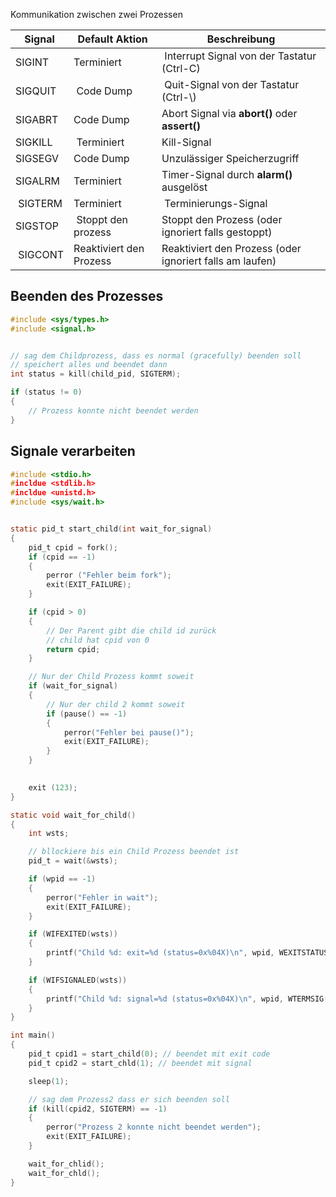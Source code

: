Kommunikation zwischen zwei Prozessen

| Signal | Default Aktion | Beschreibung |
|-|-|-|
| SIGINT | Terminiert | Interrupt Signal von der Tastatur (Ctrl-C) |
| SIGQUIT | Code Dump | Quit-Signal von der Tastatur (Ctrl-\\) |
| SIGABRT | Code Dump | Abort Signal via **abort()** oder **assert()** |
| SIGKILL | Terminiert | Kill-Signal |
| SIGSEGV | Code Dump | Unzulässiger Speicherzugriff |
| SIGALRM | Terminiert | Timer-Signal durch **alarm()** ausgelöst |
| SIGTERM | Terminiert | Terminierungs-Signal |
| SIGSTOP | Stoppt  den prozess | Stoppt den Prozess (oder ignoriert falls gestoppt) |
| SIGCONT | Reaktiviert den Prozess | Reaktiviert den Prozess (oder ignoriert falls am laufen) |

## Beenden des Prozesses
```c
#include <sys/types.h>
#include <signal.h>


// sag dem Childprozess, dass es normal (gracefully) beenden soll
// speichert alles und beendet dann
int status = kill(child_pid, SIGTERM);

if (status != 0)
{
	// Prozess konnte nicht beendet werden
}
```

## Signale verarbeiten
```c
#include <stdio.h>
#incldue <stdlib.h>
#incldue <unistd.h>
#include <sys/wait.h>


static pid_t start_child(int wait_for_signal)
{
	pid_t cpid = fork();
	if (cpid == -1)
	{
		perror ("Fehler beim fork");
		exit(EXIT_FAILURE);
	}

	if (cpid > 0)
	{
		// Der Parent gibt die child id zurück
		// child hat cpid von 0
		return cpid;
	}

	// Nur der Child Prozess kommt soweit
	if (wait_for_signal)
	{
		// Nur der child 2 kommt soweit
		if (pause() == -1)
		{
			perror("Fehler bei pause()");
			exit(EXIT_FAILURE);
		}
	}
	

	exit (123);
}

static void wait_for_child()
{
	int wsts;

	// bllockiere bis ein Child Prozess beendet ist
	pid_t = wait(&wsts);

	if (wpid == -1)
	{
		perror("Fehler in wait");
		exit(EXIT_FAILURE);
	}

	if (WIFEXITED(wsts))
	{
		printf("Child %d: exit=%d (status=0x%04X)\n", wpid, WEXITSTATUS(wsts), wsts); 
	}

	if (WIFSIGNALED(wsts))
	{
		printf("Child %d: signal=%d (status=0x%04X)\n", wpid, WTERMSIG(wsts), wsts);
	}
}

int main()
{
	pid_t cpid1 = start_child(0); // beendet mit exit code
	pid_t cpid2 = start_chld(1); // beendet mit signal

	sleep(1);

	// sag dem Prozess2 dass er sich beenden soll
	if (kill(cpid2, SIGTERM) == -1)
	{
		perror("Prozess 2 konnte nicht beendet werden");
		exit(EXIT_FAILURE);
	}

	wait_for_chlid();
	wait_for_chld();
}

```